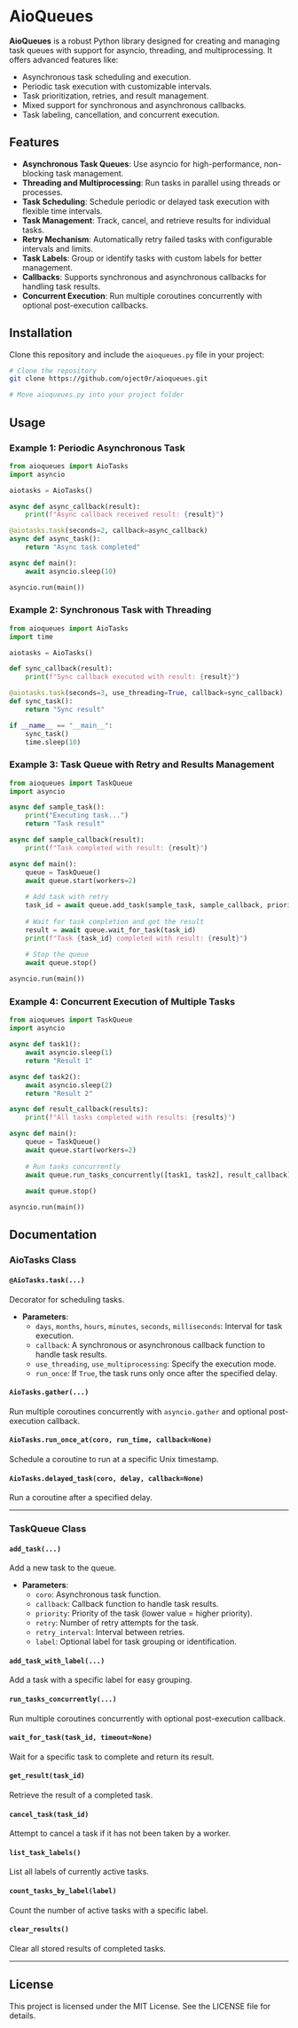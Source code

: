 # AioQueues

**AioQueues** is a robust Python library designed for creating and managing task queues with support for asyncio, threading, and multiprocessing. It offers advanced features like:

- Asynchronous task scheduling and execution.
- Periodic task execution with customizable intervals.
- Task prioritization, retries, and result management.
- Mixed support for synchronous and asynchronous callbacks.
- Task labeling, cancellation, and concurrent execution.

## Features

- **Asynchronous Task Queues**: Use asyncio for high-performance, non-blocking task management.
- **Threading and Multiprocessing**: Run tasks in parallel using threads or processes.
- **Task Scheduling**: Schedule periodic or delayed task execution with flexible time intervals.
- **Task Management**: Track, cancel, and retrieve results for individual tasks.
- **Retry Mechanism**: Automatically retry failed tasks with configurable intervals and limits.
- **Task Labels**: Group or identify tasks with custom labels for better management.
- **Callbacks**: Supports synchronous and asynchronous callbacks for handling task results.
- **Concurrent Execution**: Run multiple coroutines concurrently with optional post-execution callbacks.

## Installation

Clone this repository and include the `aioqueues.py` file in your project:

```bash
# Clone the repository
git clone https://github.com/oject0r/aioqueues.git

# Move aioqueues.py into your project folder
```

## Usage

### Example 1: Periodic Asynchronous Task

```python
from aioqueues import AioTasks
import asyncio

aiotasks = AioTasks()

async def async_callback(result):
    print(f"Async callback received result: {result}")

@aiotasks.task(seconds=2, callback=async_callback)
async def async_task():
    return "Async task completed"

async def main():
    await asyncio.sleep(10)

asyncio.run(main())
```

### Example 2: Synchronous Task with Threading

```python
from aioqueues import AioTasks
import time

aiotasks = AioTasks()

def sync_callback(result):
    print(f"Sync callback executed with result: {result}")

@aiotasks.task(seconds=3, use_threading=True, callback=sync_callback)
def sync_task():
    return "Sync result"

if __name__ == "__main__":
    sync_task()
    time.sleep(10)
```

### Example 3: Task Queue with Retry and Results Management

```python
from aioqueues import TaskQueue
import asyncio

async def sample_task():
    print("Executing task...")
    return "Task result"

async def sample_callback(result):
    print(f"Task completed with result: {result}")

async def main():
    queue = TaskQueue()
    await queue.start(workers=2)
    
    # Add task with retry
    task_id = await queue.add_task(sample_task, sample_callback, priority=1, retry=3, retry_interval=2)
    
    # Wait for task completion and get the result
    result = await queue.wait_for_task(task_id)
    print(f"Task {task_id} completed with result: {result}")
    
    # Stop the queue
    await queue.stop()

asyncio.run(main())
```

### Example 4: Concurrent Execution of Multiple Tasks

```python
from aioqueues import TaskQueue
import asyncio

async def task1():
    await asyncio.sleep(1)
    return "Result 1"

async def task2():
    await asyncio.sleep(2)
    return "Result 2"

async def result_callback(results):
    print(f"All tasks completed with results: {results}")

async def main():
    queue = TaskQueue()
    await queue.start(workers=2)
    
    # Run tasks concurrently
    await queue.run_tasks_concurrently([task1, task2], result_callback)
    
    await queue.stop()

asyncio.run(main())
```

## Documentation

### **AioTasks Class**

#### `@AioTasks.task(...)`

Decorator for scheduling tasks.

- **Parameters**:
  - `days`, `months`, `hours`, `minutes`, `seconds`, `milliseconds`: Interval for task execution.
  - `callback`: A synchronous or asynchronous callback function to handle task results.
  - `use_threading`, `use_multiprocessing`: Specify the execution mode.
  - `run_once`: If `True`, the task runs only once after the specified delay.

#### `AioTasks.gather(...)`
Run multiple coroutines concurrently with `asyncio.gather` and optional post-execution callback.

#### `AioTasks.run_once_at(coro, run_time, callback=None)`
Schedule a coroutine to run at a specific Unix timestamp.

#### `AioTasks.delayed_task(coro, delay, callback=None)`
Run a coroutine after a specified delay.

---

### **TaskQueue Class**

#### `add_task(...)`
Add a new task to the queue.

- **Parameters**:
  - `coro`: Asynchronous task function.
  - `callback`: Callback function to handle task results.
  - `priority`: Priority of the task (lower value = higher priority).
  - `retry`: Number of retry attempts for the task.
  - `retry_interval`: Interval between retries.
  - `label`: Optional label for task grouping or identification.

#### `add_task_with_label(...)`
Add a task with a specific label for easy grouping.

#### `run_tasks_concurrently(...)`
Run multiple coroutines concurrently with optional post-execution callback.

#### `wait_for_task(task_id, timeout=None)`
Wait for a specific task to complete and return its result.

#### `get_result(task_id)`
Retrieve the result of a completed task.

#### `cancel_task(task_id)`
Attempt to cancel a task if it has not been taken by a worker.

#### `list_task_labels()`
List all labels of currently active tasks.

#### `count_tasks_by_label(label)`
Count the number of active tasks with a specific label.

#### `clear_results()`
Clear all stored results of completed tasks.

---

## License

This project is licensed under the MIT License. See the LICENSE file for details.